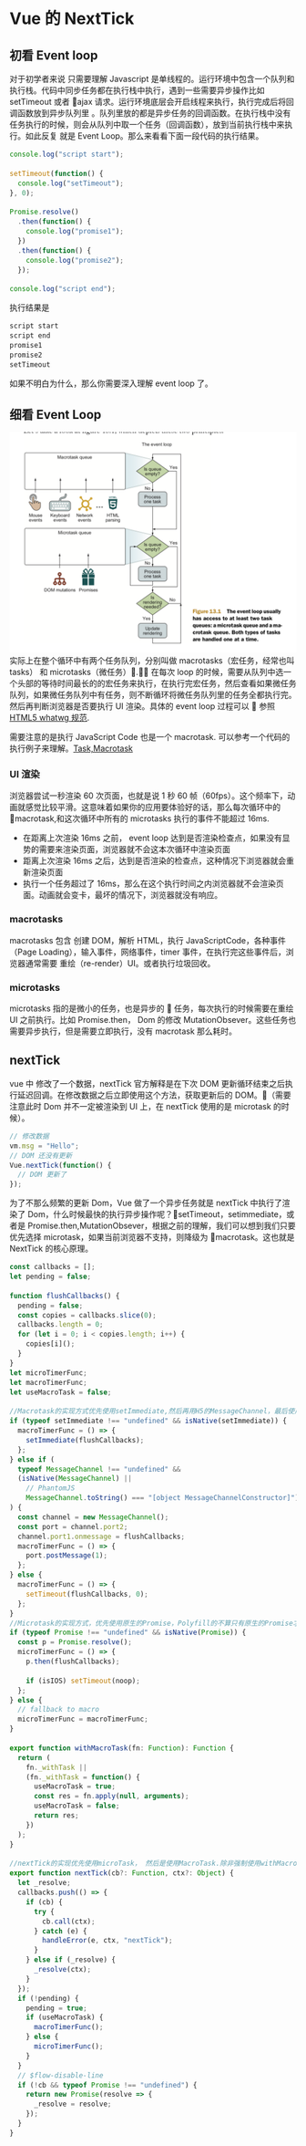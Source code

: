 # Vue 的 NextTick

## 初看 Event loop

对于初学者来说 只需要理解 Javascript 是单线程的。运行环境中包含一个队列和执行栈。代码中同步任务都在执行栈中执行，遇到一些需要异步操作比如 setTimeout 或者 ajax 请求。运行环境底层会开启线程来执行，执行完成后将回调函数放到异步队列里 。队列里放的都是异步任务的回调函数。在执行栈中没有任务执行的时候，则会从队列中取一个任务（回调函数），放到当前执行栈中来执行。如此反复 就是 Event Loop。那么来看看下面一段代码的执行结果。

```javascript
console.log("script start");

setTimeout(function() {
  console.log("setTimeout");
}, 0);

Promise.resolve()
  .then(function() {
    console.log("promise1");
  })
  .then(function() {
    console.log("promise2");
  });

console.log("script end");
```

执行结果是

```javascript
script start
script end
promise1
promise2
setTimeout
```

如果不明白为什么，那么你需要深入理解 event loop 了。

## 细看 Event Loop

![vuedata](../.vuepress/public/eventloop.png)
实际上在整个循环中有两个任务队列，分别叫做 macrotasks（宏任务，经常也叫 tasks） 和 microtasks（微任务）. 在每次 loop 的时候，需要从队列中选一个头部的等待时间最长的的宏任务来执行，在执行完宏任务，然后查看如果微任务队列，如果微任务队列中有任务，则不断循环将微任务队列里的任务全都执行完。然后再判断浏览器是否要执行 UI 渲染。具体的 event loop 过程可以  参照[HTML5 whatwg 规范](https://html.spec.whatwg.org/multipage/webappapis.html#event-loop-processing-model).

需要注意的是执行 JavaScript Code 也是一个 macrotask. 可以参考一个代码的执行例子来理解。[Task,Macrotask](https://jakearchibald.com/2015/tasks-microtasks-queues-and-schedules/)

### UI 渲染

浏览器尝试一秒渲染 60 次页面，也就是说 1 秒 60 帧（60fps）。这个频率下，动画就感觉比较平滑。这意味着如果你的应用要体验好的话，那么每次循环中的 macrotask,和这次循环中所有的 microtasks 执行的事件不能超过 16ms.

- 在距离上次渲染 16ms 之前， event loop 达到是否渲染检查点，如果没有显势的需要来渲染页面，浏览器就不会这本次循环中渲染页面
- 距离上次渲染 16ms 之后，达到是否渲染的检查点，这种情况下浏览器就会重新渲染页面
- 执行一个任务超过了 16ms，那么在这个执行时间之内浏览器就不会渲染页面。动画就会变卡，最坏的情况下，浏览器就没有响应。

### macrotasks

macrotasks 包含 创建 DOM，解析 HTML，执行 JavaScriptCode，各种事件（Page Loading），输入事件，网络事件，timer 事件，在执行完这些事件后，浏览器通常需要 重绘（re-render）UI。或者执行垃圾回收。

### microtasks

microtasks 指的是微小的任务，也是异步的  任务，每次执行的时候需要在重绘 UI 之前执行。比如 Promise.then， Dom 的修改 MutationObsever。这些任务也需要异步执行，但是需要立即执行，没有 macrotask 那么耗时。

## nextTick

vue 中 修改了一个数据，nextTick 官方解释是在下次 DOM 更新循环结束之后执行延迟回调。在修改数据之后立即使用这个方法，获取更新后的 DOM。（需要注意此时 Dom 并不一定被渲染到 UI 上，在 nextTick 使用的是 microtask 的时候）。

```javascript
// 修改数据
vm.msg = "Hello";
// DOM 还没有更新
Vue.nextTick(function() {
  // DOM 更新了
});
```

为了不那么频繁的更新 Dom，Vue 做了一个异步任务就是 nextTick 中执行了渲染了 Dom，什么时候最快的执行异步操作呢？setTimeout，setimmediate，或者是 Promise.then,MutationObsever，根据之前的理解，我们可以想到我们只要优先选择 microtask，如果当前浏览器不支持，则降级为 macrotask。这也就是 NextTick 的核心原理。

```javascript
const callbacks = [];
let pending = false;

function flushCallbacks() {
  pending = false;
  const copies = callbacks.slice(0);
  callbacks.length = 0;
  for (let i = 0; i < copies.length; i++) {
    copies[i]();
  }
}
let microTimerFunc;
let macroTimerFunc;
let useMacroTask = false;

//Macrotask的实现方式优先使用setImmediate,然后再用H5的MessageChannel，最后使用setTimeout
if (typeof setImmediate !== "undefined" && isNative(setImmediate)) {
  macroTimerFunc = () => {
    setImmediate(flushCallbacks);
  };
} else if (
  typeof MessageChannel !== "undefined" &&
  (isNative(MessageChannel) ||
    // PhantomJS
    MessageChannel.toString() === "[object MessageChannelConstructor]")
) {
  const channel = new MessageChannel();
  const port = channel.port2;
  channel.port1.onmessage = flushCallbacks;
  macroTimerFunc = () => {
    port.postMessage(1);
  };
} else {
  macroTimerFunc = () => {
    setTimeout(flushCallbacks, 0);
  };
}
//Microtask的实现方式，优先使用原生的Promise，Polyfill的不算只有原生的Promise才是一个microtask，如果没有原生的promise则降级为Macrotask。
if (typeof Promise !== "undefined" && isNative(Promise)) {
  const p = Promise.resolve();
  microTimerFunc = () => {
    p.then(flushCallbacks);

    if (isIOS) setTimeout(noop);
  };
} else {
  // fallback to macro
  microTimerFunc = macroTimerFunc;
}

export function withMacroTask(fn: Function): Function {
  return (
    fn._withTask ||
    (fn._withTask = function() {
      useMacroTask = true;
      const res = fn.apply(null, arguments);
      useMacroTask = false;
      return res;
    })
  );
}

//nextTick的实现优先使用microTask， 然后是使用MacroTask.除非强制使用withMacroTask 让一些特殊任务加载nexttick之前。
export function nextTick(cb?: Function, ctx?: Object) {
  let _resolve;
  callbacks.push(() => {
    if (cb) {
      try {
        cb.call(ctx);
      } catch (e) {
        handleError(e, ctx, "nextTick");
      }
    } else if (_resolve) {
      _resolve(ctx);
    }
  });
  if (!pending) {
    pending = true;
    if (useMacroTask) {
      macroTimerFunc();
    } else {
      microTimerFunc();
    }
  }
  // $flow-disable-line
  if (!cb && typeof Promise !== "undefined") {
    return new Promise(resolve => {
      _resolve = resolve;
    });
  }
}
```
